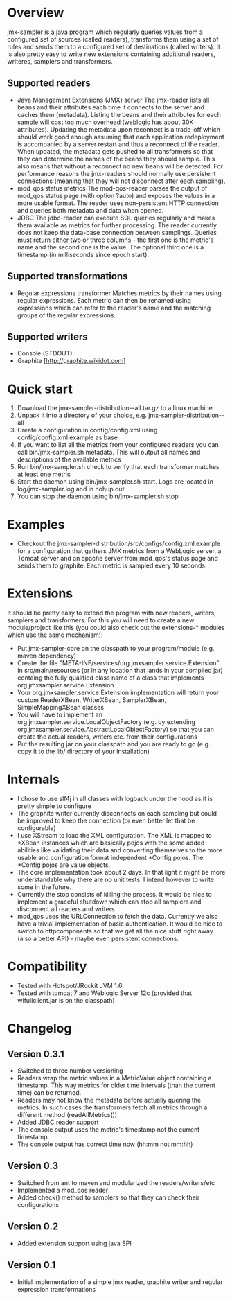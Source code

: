 Overview
========
jmx-sampler is a java program which regularly queries values from a configured set of sources (called readers), transforms them using a set of rules and sends them to a configured set of destinations (called writers). 
It is also pretty easy to write new extensions containing additional readers, writeres, samplers and transformers.

Supported readers
-----------------
* Java Management Extensions (JMX) server
The jmx-reader lists all beans and their attributes each time it connects to the server and caches them (metadata). Listing the beans and their attributes for each sample will cost too much overhead (weblogic has about 30K attributes). Updating the metadata upon reconnect is a trade-off which should work good enough assuming that each application redeployment is accompanied by a server restart and thus a reconnect of the reader. When updated, the metadata gets pushed to all transformers so that they can determine the names of the beans they should sample. This also means that without a reconnect no new beans will be detected. For performance reasons the jmx-readers should normally use persistent connections (meaning that they will not disconnect after each sampling).
* mod_qos status metrics
The mod-qos-reader parses the output of mod_qos status page (with option ?auto) and exposes the values in a more usable format. The reader uses non-persistent HTTP connection and queries both metadata and data when opened.
* JDBC
The jdbc-reader can execute SQL queries regularly and makes them available as metrics for further processing. The reader currently does not keep the data-base connection between samplings. Queries must return either two or three columns - the first one is the metric's name and the second one is the value. The optional third one is a timestamp (in milliseconds since epoch start).

Supported transformations
-------------------------
* Regular expressions transformer
Matches metrics by their names using regular expressions. Each metric can then be renamed using expressions which can refer to the reader's name and the matching groups of the regular expressions.

Supported writers
-----------------
* Console (STDOUT)
* Graphite [http://graphite.wikidot.com]

Quick start
===========
1. Download the jmx-sampler-distribution-<version>-all.tar.gz to a linux machine
2. Unpack it into a directory of your choice, e.g. jmx-sampler-distribution-<version>-all
3. Create a configuration in config/config.xml using config/config.xml.example as base
4. If you want to list all the metrics from your configured readers you can call bin/jmx-sampler.sh metadata. This will output all names and descriptions of the available metrics
5. Run bin/jmx-sampler.sh check to verify that each transformer matches at least one metric
6. Start the daemon using bin/jmx-sampler.sh start. Logs are located in log/jmx-sampler.log and in nohup.out
7. You can stop the daemon using bin/jmx-sampler.sh stop

Examples
========
* Checkout the jmx-sampler-distribution/src/configs/config.xml.example for a configuration that gathers JMX metrics from a WebLogic server, a Tomcat server and an apache server from mod_qos's status page and sends them to graphite. Each metric is sampled every 10 seconds.

Extensions
==========
It should be pretty easy to extend the program with new readers, writers, samplers and transformers. For this you will need to create a new module/project like this (you could also check out the extensions-* modules which use the same mechanism):
* Put jmx-sampler-core on the classpath to your program/module (e.g. maven dependency)
* Create the file "META-INF/services/org.jmxsampler.service.Extension" in src/main/resources (or in any location that lands in your compiled jar) containg the fully qualified class name of a class that implements org.jmxsampler.service.Extension
* Your org.jmxsampler.service.Extension implementation will return your custom ReaderXBean, WriterXBean, SamplerXBean, SimpleMappingXBean classes
* You will have to implement an org.jmxsampler.service.LocalObjectFactory (e.g. by extending org.jmxsampler.service.AbstractLocalObjectFactory) so that you can create the actual readers, writers etc. from their configurations
* Put the resulting jar on your classpath and you are ready to go (e.g. copy it to the lib/ directory of your installation)

Internals
=========
* I chose to use slf4j in all classes with logback under the hood as it is pretty simple to configure
* The graphite writer currently disconnects on each sampling but could be improved to keep the connection (or even better let that be configurable)
* I use XStream to load the XML configuration. The XML is mapped to *XBean instances which are basically pojos with the some added abilities like validating their data and converting themselves to the more usable and configuration format independent *Config pojos. The *Config pojos are value objects.
* The core implementation took about 2 days. In that light it might be more understandable why there are no unit tests. I intend however to write some in the future.
* Currently the stop consists of killing the process. It would be nice to implement a graceful shutdown which can stop all samplers and disconnect all readers and writers
* mod_qos uses the URLConnection to fetch the data. Currently we also have a trivial implementation of basic authentication. It would be nice to switch to httpcomponents so that we get all the nice stuff right away (also a better API) - maybe even persistent connections.

Compatibility
=============
* Tested with Hotspot/JRockit JVM 1.6
* Tested with tomcat 7 and Weblogic Server 12c (provided that wlfullclient.jar is on the classpath)

Changelog
=========

Version 0.3.1
-------------
* Switched to three number versioning
* Readers wrap the metric values in a MetricValue object containing a timestamp. This way metrics for older time intervals (than the current time) can be returned.
* Readers may not know the metadata before actually quering the metrics. In such cases the transformers fetch all metrics through a different method (readAllMetrics()).
* Added JDBC reader support
* The console output uses the metric's timestamp not the current timestamp
* The console output has correct time now (hh:mm not mm:hh)

Version 0.3
-----------
* Switched from ant to maven and modularized the readers/writers/etc
* Implemented a mod_qos reader
* Added check() method to samplers so that they can check their configurations

Version 0.2
-----------
* Added extension support using java SPI

Version 0.1
-----------
* Initial implementation of a simple jmx reader, graphite writer and regular expression transformations
